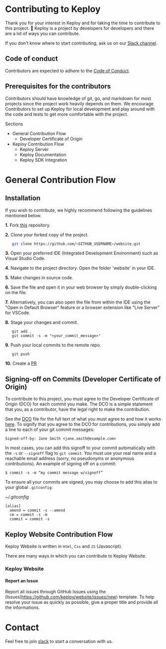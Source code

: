 # Contributing to Keploy

Thank you for your interest in Keploy and for taking the time to contribute to this project. 🙌 Keploy is a project by developers for developers and there are a lot of ways you can contribute.

If you don't know where to start contributing, ask us on our [Slack channel](https://join.slack.com/t/keploy/shared_invite/zt-12rfbvc01-o54cOG0X1G6eVJTuI_orSA).

## Code of conduct

Contributors are expected to adhere to the [Code of Conduct](CODE_OF_CONDUCT.md).

## Prerequisites for the contributors

Contributors should have knowledge of git, go, and markdown for most projects since the project work heavily depends on them.
We encourage Contributors to set up Keploy for local development and play around with the code and tests to get more comfortable with the project. 

Sections

- <a name="contributing"> General Contribution Flow</a>
  - <a name="#commit-signing">Developer Certificate of Origin</a>
- <a name="contributing-keploy">Keploy Contribution Flow</a>
  - <a name="keploy-server">Keploy Server</a>
  - <a name="keploy-docs">Keploy Documentation</a>
  - <a name="keploy-sdks">Keploy SDK Integration</a>

# <a name="contributing">General Contribution Flow</a>

## Installation

If you wish to contribute, we highly recommend following the guidelines mentioned below.

**1.**  Fork [this](https://github.com/keploy/website) repository.

**2.**  Clone your forked copy of the project.

```bash
   git clone https://github.com/<GITHUB_USERNAME>/website.git
```

**3.** Open your preferred IDE (Integrated Development Environment) such as Visual Studio Code.

**4.** Navigate to the project directory. Open the folder 'website' in your IDE.

**5.** Make changes in source code.

**6.** Save the file and open it in your web browser by simply double-clicking on the file.

**7.** Alternatively, you can also open the file from within the IDE using the "Open in Default Browser" feature or a browser extension like "Live Server" for VSCode.


**8.** Stage your changes and commit.

```
   git add .
   git commit -s -m "<your_commit_message>"
```

**9.** Push your local commits to the remote repo.

```
   git push
```

**10.** Create a [PR](https://help.github.com/en/github/collaborating-with-issues-and-pull-requests/creating-a-pull-request)


## <a name="commit-signing">Signing-off on Commits (Developer Certificate of Origin)</a>

To contribute to this project, you must agree to the Developer Certificate of
Origin (DCO) for each commit you make. The DCO is a simple statement that you,
as a contributor, have the legal right to make the contribution.

See the [DCO](https://developercertificate.org) file for the full text of what you must agree to
and how it works [here](https://github.com/probot/dco#how-it-works).
To signify that you agree to the DCO for contributions, you simply add a line to each of your
git commit messages:

```
Signed-off-by: Jane Smith <jane.smith@example.com>
```

In most cases, you can add this signoff to your commit automatically with the
`-s` or `--signoff` flag to `git commit`. You must use your real name and a reachable email
address (sorry, no pseudonyms or anonymous contributions). An example of signing off on a commit:

```
$ commit -s -m “my commit message w/signoff”
```

To ensure all your commits are signed, you may choose to add this alias to your global `.gitconfig`:

_~/.gitconfig_

```
[alias]
  amend = commit -s --amend
  cm = commit -s -m
  commit = commit -s
```

## <a name="contributing-keploy">Keploy Website Contribution Flow</a>

Keploy Website is written in `Html`, `Css` and `JS` (Javascript).

There are many ways in which you can contribute to Keploy Website.

###  <a name="keploy-server">Keploy Website</a>

#### Report an Issue
Report all issues through GitHub Issues using the [Issues]https://github.com/keploy/website/issues/new) template.
To help resolve your issue as quickly as possible, give a proper title and provide all the informations.


# Contact

Feel free to join [slack](https://join.slack.com/t/keploy/shared_invite/zt-12rfbvc01-o54cOG0X1G6eVJTuI_orSA) to start a conversation with us.